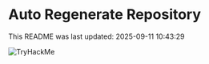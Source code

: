 # Auto Regenerate Repository

This README was last updated: 2025-09-11 10:43:29

 ![TryHackMe](https://tryhackme.com/badge/533634)